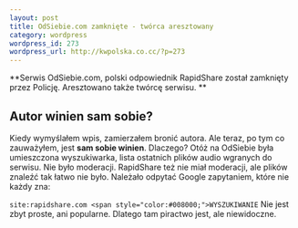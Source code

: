 ```yaml
--- 
layout: post
title: OdSiebie.com zamknięte - twórca aresztowany
category: wordpress
wordpress_id: 273
wordpress_url: http://kwpolska.co.cc/?p=273
---
```

**Serwis OdSiebie.com, polski odpowiednik RapidShare został zamknięty przez Policję. Aresztowano także twórcę serwisu. **

## Autor winien sam sobie?

Kiedy wymyślałem wpis, zamierzałem bronić autora. Ale teraz, po tym co zauważyłem, jest **sam sobie winien**. Dlaczego? Otóż na OdSiebie była umieszczona wyszukiwarka, lista ostatnich plików audio wgranych do serwisu. Nie było moderacji. RapidShare też nie miał moderacji, ale plików znaleźć tak łatwo nie było. Należało odpytać Google zapytaniem, które nie każdy zna:

`site:rapidshare.com <span style="color:#008000;">WYSZUKIWANIE` 
Nie jest zbyt proste, ani popularne. Dlatego tam piractwo jest, ale niewidoczne.
